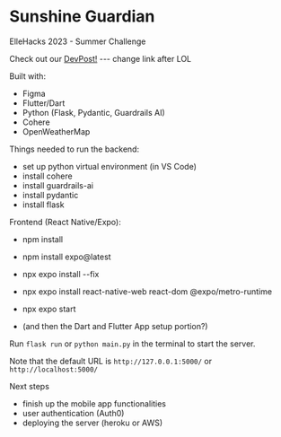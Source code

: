 # Sunshine Guardian
ElleHacks 2023 - Summer Challenge

Check out our [DevPost!](www.google.com) --- change link after LOL

Built with:
- Figma
- Flutter/Dart
- Python (Flask, Pydantic, Guardrails AI)
- Cohere
- OpenWeatherMap


Things needed to run the backend:
- set up python virtual environment (in VS Code)
- install cohere
- install guardrails-ai
- install pydantic
- install flask

Frontend (React Native/Expo):
- npm install
- npm install expo@latest
- npx expo install --fix
- npx expo install react-native-web react-dom @expo/metro-runtime
- npx expo start
  
- (and then the Dart and Flutter App setup portion?)

Run `flask run` or `python main.py` in the terminal to start the server.

Note that the default URL is `http://127.0.0.1:5000/` or `http://localhost:5000/`
  
Next steps
- finish up the mobile app functionalities
- user authentication (Auth0)
- deploying the server (heroku or AWS)
